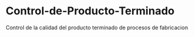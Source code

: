 # Control-de-Producto-Terminado
Control de la calidad del producto terminado de procesos de fabricacion
